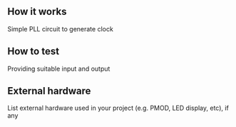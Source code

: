 <!---

This file is used to generate your project datasheet. Please fill in the information below and delete any unused
sections.

You can also include images in this folder and reference them in the markdown. Each image must be less than
512 kb in size, and the combined size of all images must be less than 1 MB.
-->

## How it works

Simple PLL circuit to generate clock

## How to test

Providing suitable input and output


## External hardware

List external hardware used in your project (e.g. PMOD, LED display, etc), if any
